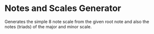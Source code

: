 # Notes and Scales Generator

Generates the simple 8 note scale from the given root note and also the notes (triads) of the major and minor scale.
